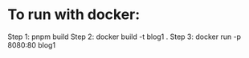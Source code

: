 # To run with docker:

Step 1: pnpm build
Step 2: docker build -t blog1 .
Step 3: docker run -p 8080:80 blog1